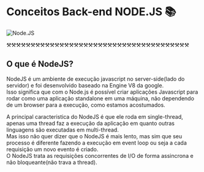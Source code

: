 # Conceitos Back-end NODE.JS 📚
![Node.JS](https://isitics.com/wp-content/uploads/2019/06/2400%D1%851260-rw-blog-node-js.png)

⚒⚒⚒⚒⚒⚒⚒⚒⚒⚒⚒⚒⚒⚒⚒⚒⚒⚒⚒⚒⚒⚒⚒⚒⚒⚒⚒⚒⚒⚒⚒⚒⚒⚒⚒⚒⚒⚒
## O que é NodeJS?

NodeJS é um ambiente de execução javascript no server-side(lado do servidor) e foi desenvolvido baseado na Engine V8 da google.  
Isso significa que com o Node.js é possível criar aplicações Javascript para rodar como uma aplicação standalone em uma máquina, não dependendo de um browser para a execução, como estamos acostumados.  

A principal caracteristica do NodeJS é que ele roda em single-thread, apenas uma thread faz a execução da aplicação em quanto outras linguagens são executadas em multi-thread.  
Mas isso não quer dizer que o NodeJS é mais lento, mas sim que seu processo é diferente fazendo a execução em event loop ou seja a cada requisição um novo evento é criado.  
O NodeJS trata as requisições concorrentes de I/O de forma assincrona e não bloqueante(não trava a thread).
 

